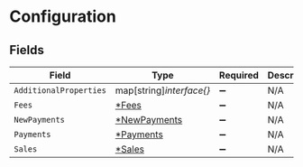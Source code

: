# Configuration


## Fields

| Field                                              | Type                                               | Required                                           | Description                                        |
| -------------------------------------------------- | -------------------------------------------------- | -------------------------------------------------- | -------------------------------------------------- |
| `AdditionalProperties`                             | map[string]*interface{}*                           | :heavy_minus_sign:                                 | N/A                                                |
| `Fees`                                             | [*Fees](../../models/shared/fees.md)               | :heavy_minus_sign:                                 | N/A                                                |
| `NewPayments`                                      | [*NewPayments](../../models/shared/newpayments.md) | :heavy_minus_sign:                                 | N/A                                                |
| `Payments`                                         | [*Payments](../../models/shared/payments.md)       | :heavy_minus_sign:                                 | N/A                                                |
| `Sales`                                            | [*Sales](../../models/shared/sales.md)             | :heavy_minus_sign:                                 | N/A                                                |